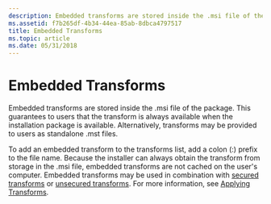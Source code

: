 ```yaml
---
description: Embedded transforms are stored inside the .msi file of the package. This guarantees to users that the transform is always available when the installation package is available. Alternatively, transforms may be provided to users as standalone .mst files.
ms.assetid: f7b265df-4b34-44ea-85ab-8dbca4797517
title: Embedded Transforms
ms.topic: article
ms.date: 05/31/2018
---
```


# Embedded Transforms

Embedded transforms are stored inside the .msi file of the package. This guarantees to users that the transform is always available when the installation package is available. Alternatively, transforms may be provided to users as standalone .mst files.

To add an embedded transform to the transforms list, add a colon (:) prefix to the file name. Because the installer can always obtain the transform from storage in the .msi file, embedded transforms are not cached on the user's computer. Embedded transforms may be used in combination with [secured transforms](secured-transforms.md) or [unsecured transforms](unsecured-transforms.md). For more information, see [Applying Transforms](applying-transforms.md).

 

 



